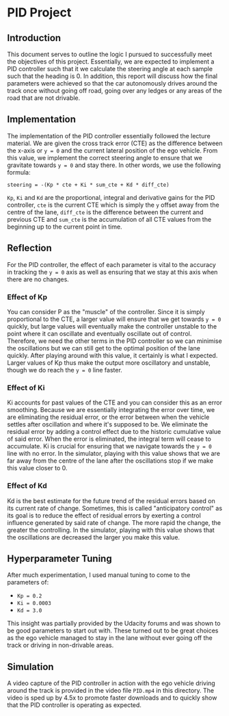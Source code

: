 # PID Project

## Introduction

This document serves to outline the logic I pursued to successfully meet the objectives of this project.  Essentially, we are expected to implement a PID controller such that it we calculate the steering angle at each sample such that the heading is 0.  In addition, this report will discuss how the final parameters were achieved so that the car autonomously drives around the track once without going off road, going over any ledges or any areas of the road that are not drivable.

## Implementation

The implementation of the PID controller essentially followed the lecture material.  We are given the cross track error (CTE) as the difference between the x-axis or `y = 0` and the current lateral position of the ego vehicle.  From this value, we implement the correct steering angle to ensure that we gravitate towards `y = 0` and stay there.  In other words, we use the following formula:

```
steering = -(Kp * cte + Ki * sum_cte + Kd * diff_cte)
```

`Kp`, `Ki` and `Kd` are the proportional, integral and derivative gains for the PID controller, `cte` is the current CTE which is simply the `y` offset away from the centre of the lane, `diff_cte` is the difference between the current and previous CTE and `sum_cte` is the accumulation of all CTE values from the beginning up to the current point in time.

## Reflection

For the PID controller, the effect of each parameter is vital to the accuracy in tracking the `y = 0` axis as well as ensuring that we stay at this axis when there are no changes.

### Effect of Kp

You can consider P as the "muscle" of the controller.  Since it is simply proportional to the CTE, a larger value will ensure that we get towards `y = 0` quickly, but large values will eventually make the controller unstable to the point where it can oscillate and eventually oscillate out of control.  Therefore, we need the other terms in the PID controller so we can minimise the oscillations but we can still get to the optimal position of the lane quickly.  After playing around with this value, it certainly is what I expected.  Larger values of Kp thus make the output more oscillatory and unstable, though we do reach the `y = 0` line faster.

### Effect of Ki

Ki accounts for past values of the CTE and you can consider this as an error smoothing.  Because we are essentially integrating the error over time, we are eliminating the residual error, or the error between when the vehicle settles after oscillation and where it's supposed to be.  We eliminate the residual error by adding a control effect due to the historic cumulative value of said error.  When the error is eliminated, the integral term will cease to accumulate.  Ki is crucial for ensuring that we navigate towards the `y = 0` line with no error.  In the simulator, playing with this value shows that we are far away from the centre of the lane after the oscillations stop if we make this value closer to 0.

### Effect of Kd

Kd is the best estimate for the future trend of the residual errors based on its current rate of change.  Sometimes, this is called "anticipatory control" as its goal is to reduce the effect of residual errors by exerting a control influence generated by said rate of change.  The more rapid the change, the greater the controlling.  In the simulator, playing with this value shows that the oscillations are decreased the larger you make this value.

## Hyperparameter Tuning

After much experimentation, I used manual tuning to come to the parameters of:

* `Kp = 0.2`
* `Ki = 0.0003`
* `Kd = 3.0`

This insight was partially provided by the Udacity forums and was shown to be good parameters to start out with.  These turned out to be great choices as the ego vehicle managed to stay in the lane without ever going off the track or driving in non-drivable areas.

## Simulation

A video capture of the PID controller in action with the ego vehicle driving around the track is provided in the video file `PID.mp4` in this directory.  The video is sped up by 4.5x to promote faster downloads and to quickly show that the PID controller is operating as expected.


